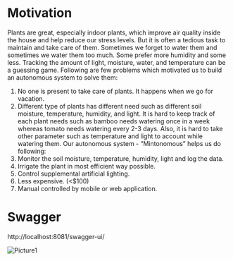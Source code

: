 
# Motivation

Plants are great, especially indoor plants, which improve air quality inside the house and help reduce our stress levels. But it is often a tedious task to maintain and take care of them. Sometimes we forget to water them and sometimes we water them too much. Some prefer more humidity and some less. Tracking the amount of light, moisture, water, and temperature can be a guessing game. Following are few problems which motivated us to build an autonomous system to solve them:
1.	No one is present to take care of plants. It happens when we go for vacation.
2.	Different type of plants has different need such as different soil moisture, temperature, humidity, and light. It is hard to keep track of each plant needs such as bamboo needs watering once in a week whereas tomato needs watering every 2-3 days. Also, it is hard to take other parameter such as temperature and light to account while watering them.
Our autonomous system - “Mintonomous” helps us do following:
1.	Monitor the soil moisture, temperature, humidity, light and log the data.
2.	Irrigate the plant in most efficient way possible.
3.	Control supplemental artificial lighting.
4.	Less expensive. (<$100)
5.	Manual controlled by mobile or web application.

# Swagger
http://localhost:8081/swagger-ui/

![Picture1](https://user-images.githubusercontent.com/8688478/145160164-03544b3e-0b34-48be-b2ab-2eb4017fc32b.png)
